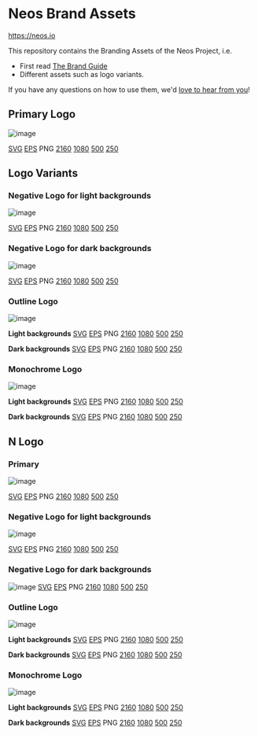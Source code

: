 # Neos Brand Assets

https://neos.io

This repository contains the Branding Assets of the Neos Project, i.e.

* First read [The Brand Guide](https://github.com/neos/brand/blob/master/guides/neos_brand.pdf)
* Different assets such as logo variants.

If you have any questions on how to use them, we'd [love to hear from you](https://new.neos.io/docs-and-support/support.html)!

## Primary Logo
![image](https://raw.githubusercontent.com/neos/brand/master/logos/png/neos_full_primary_250.png)

[SVG](https://github.com/neos/brand/blob/master/logos/svg/neos_full_primary.svg)
[EPS](https://github.com/neos/brand/raw/master/logos/eps/neos_full_primary.eps)
PNG [2160](https://github.com/neos/brand/blob/master/logos/png/neos_full_primary_2160.png) [1080](https://github.com/neos/brand/blob/master/logos/png/neos_full_primary_1080.png) [500](https://github.com/neos/brand/blob/master/logos/png/neos_full_primary_500.png) [250](https://github.com/neos/brand/blob/master/logos/png/neos_full_primary_250.png)

## Logo Variants

### Negative Logo for light backgrounds
![image](https://raw.githubusercontent.com/neos/brand/master/logos/png/neos_full_negative_dark_250.png)

[SVG](https://github.com/neos/brand/blob/master/logos/svg/neos_full_negative_dark.svg)
[EPS](https://github.com/neos/brand/raw/master/logos/eps/neos_full_negative_dark.eps)
PNG [2160](https://github.com/neos/brand/blob/master/logos/png/neos_full_negative_dark_2160.png) [1080](https://github.com/neos/brand/blob/master/logos/png/neos_full_negative_dark_1080.png) [500](https://github.com/neos/brand/blob/master/logos/png/neos_full_negative_dark_500.png) [250](https://github.com/neos/brand/blob/master/logos/png/neos_full_negative_dark_250.png)

### Negative Logo for dark backgrounds
![image](https://raw.githubusercontent.com/neos/brand/master/logos/png/neos_full_negative_light_250.png)

[SVG](https://github.com/neos/brand/blob/master/logos/svg/neos_full_negative_light.svg)
[EPS](https://github.com/neos/brand/raw/master/logos/eps/neos_full_negative_light.eps)
PNG [2160](https://github.com/neos/brand/blob/master/logos/png/neos_full_negative_light_2160.png) [1080](https://github.com/neos/brand/blob/master/logos/png/neos_full_negative_light_1080.png) [500](https://github.com/neos/brand/blob/master/logos/png/neos_full_negative_light_500.png) [250](https://github.com/neos/brand/blob/master/logos/png/neos_full_negative_light_250.png)

### Outline Logo
![image](https://raw.githubusercontent.com/neos/brand/master/logos/png/neos_full_outline_dark_250.png)

**Light backgrounds**
[SVG](https://github.com/neos/brand/blob/master/logos/svg/neos_full_outline_dark.svg)
[EPS](https://github.com/neos/brand/raw/master/logos/eps/neos_full_outline_dark.eps)
PNG [2160](https://github.com/neos/brand/blob/master/logos/png/neos_full_outline_dark_2160.png) [1080](https://github.com/neos/brand/blob/master/logos/png/neos_full_outline_dark_1080.png) [500](https://github.com/neos/brand/blob/master/logos/png/neos_full_outline_dark_500.png) [250](https://github.com/neos/brand/blob/master/logos/png/neos_full_outline_dark_250.png)

**Dark backgrounds**
[SVG](https://github.com/neos/brand/blob/master/logos/svg/neos_full_outline_light.svg)
[EPS](https://github.com/neos/brand/raw/master/logos/eps/neos_full_outline_light.eps)
PNG [2160](https://github.com/neos/brand/blob/master/logos/png/neos_full_outline_light_2160.png) [1080](https://github.com/neos/brand/blob/master/logos/png/neos_full_outline_light_1080.png) [500](https://github.com/neos/brand/blob/master/logos/png/neos_full_outline_light_500.png) [250](https://github.com/neos/brand/blob/master/logos/png/neos_full_outline_light_250.png)

### Monochrome Logo
![image](https://raw.githubusercontent.com/neos/brand/master/logos/png/neos_full_monochrome_dark_250.png)

**Light backgrounds**
[SVG](https://github.com/neos/brand/blob/master/logos/svg/neos_full_monochrome_dark.svg)
[EPS](https://github.com/neos/brand/raw/master/logos/eps/neos_full_monochrome_dark.eps)
PNG [2160](https://github.com/neos/brand/blob/master/logos/png/neos_full_monochrome_dark_2160.png) [1080](https://github.com/neos/brand/blob/master/logos/png/neos_full_monochrome_dark_1080.png) [500](https://github.com/neos/brand/blob/master/logos/png/neos_full_monochrome_dark_500.png) [250](https://github.com/neos/brand/blob/master/logos/png/neos_full_monochrome_dark_250.png)

**Dark backgrounds**
[SVG](https://github.com/neos/brand/blob/master/logos/svg/neos_full_monochrome_light.svg)
[EPS](https://github.com/neos/brand/raw/master/logos/eps/neos_full_monochrome_light.eps)
PNG [2160](https://github.com/neos/brand/blob/master/logos/png/neos_full_monochrome_light_2160.png) [1080](https://github.com/neos/brand/blob/master/logos/png/neos_full_monochrome_light_1080.png) [500](https://github.com/neos/brand/blob/master/logos/png/neos_full_monochrome_light_500.png) [250](https://github.com/neos/brand/blob/master/logos/png/neos_full_monochrome_light_250.png)

## N Logo

### Primary
![image](https://raw.githubusercontent.com/neos/brand/master/logos/png/neos_N_primary_250.png)

[SVG](https://github.com/neos/brand/blob/master/logos/svg/neos_N_primary.svg)
[EPS](https://github.com/neos/brand/raw/master/logos/eps/neos_N_primary.eps)
PNG [2160](https://github.com/neos/brand/blob/master/logos/png/neos_N_primary_2160.png) [1080](https://github.com/neos/brand/blob/master/logos/png/neos_N_primary_1080.png) [500](https://github.com/neos/brand/blob/master/logos/png/neos_N_primary_500.png) [250](https://github.com/neos/brand/blob/master/logos/png/neos_N_primary_250.png)

### Negative Logo for light backgrounds
![image](https://raw.githubusercontent.com/neos/brand/master/logos/png/neos_N_negative_dark_250.png)

[SVG](https://github.com/neos/brand/blob/master/logos/svg/neos_N_negative_dark.svg)
[EPS](https://github.com/neos/brand/raw/master/logos/eps/neos_N_negative_dark.eps)
PNG [2160](https://github.com/neos/brand/blob/master/logos/png/neos_N_negative_dark_2160.png) [1080](https://github.com/neos/brand/blob/master/logos/png/neos_N_negative_dark_1080.png) [500](https://github.com/neos/brand/blob/master/logos/png/neos_N_negative_dark_500.png) [250](https://github.com/neos/brand/blob/master/logos/png/neos_N_negative_dark_250.png)

### Negative Logo for dark backgrounds
![image](https://raw.githubusercontent.com/neos/brand/master/logos/png/neos_N_negative_light_250.png)
[SVG](https://github.com/neos/brand/blob/master/logos/svg/neos_N_negative_light.svg)
[EPS](https://github.com/neos/brand/raw/master/logos/eps/neos_N_negative_light.eps)
PNG [2160](https://github.com/neos/brand/blob/master/logos/png/neos_N_negative_light_2160.png) [1080](https://github.com/neos/brand/blob/master/logos/png/neos_N_negative_light_1080.png) [500](https://github.com/neos/brand/blob/master/logos/png/neos_N_negative_light_500.png) [250](https://github.com/neos/brand/blob/master/logos/png/neos_N_negative_light_250.png)

### Outline Logo
![image](https://raw.githubusercontent.com/neos/brand/master/logos/png/neos_N_outline_dark_250.png)

**Light backgrounds**
[SVG](https://github.com/neos/brand/blob/master/logos/svg/neos_N_outline_dark.svg)
[EPS](https://github.com/neos/brand/raw/master/logos/eps/neos_N_outline_dark.eps)
PNG [2160](https://github.com/neos/brand/blob/master/logos/png/neos_N_outline_dark_2160.png) [1080](https://github.com/neos/brand/blob/master/logos/png/neos_N_outline_dark_1080.png) [500](https://github.com/neos/brand/blob/master/logos/png/neos_N_outline_dark_500.png) [250](https://github.com/neos/brand/blob/master/logos/png/neos_N_outline_dark_250.png)

**Dark backgrounds**
[SVG](https://github.com/neos/brand/blob/master/logos/svg/neos_N_outline_light.svg)
[EPS](https://github.com/neos/brand/raw/master/logos/eps/neos_N_outline_light.eps)
PNG [2160](https://github.com/neos/brand/blob/master/logos/png/neos_N_outline_light_2160.png) [1080](https://github.com/neos/brand/blob/master/logos/png/neos_N_outline_light_1080.png) [500](https://github.com/neos/brand/blob/master/logos/png/neos_N_outline_light_500.png) [250](https://github.com/neos/brand/blob/master/logos/png/neos_N_outline_light_250.png)

### Monochrome Logo
![image](https://raw.githubusercontent.com/neos/brand/master/logos/png/neos_N_monochrome_dark_250.png)

**Light backgrounds**
[SVG](https://github.com/neos/brand/blob/master/logos/svg/neos_N_monochrome_dark.svg)
[EPS](https://github.com/neos/brand/raw/master/logos/eps/neos_N_monochrome_dark.eps)
PNG [2160](https://github.com/neos/brand/blob/master/logos/png/neos_N_monochrome_dark_2160.png) [1080](https://github.com/neos/brand/blob/master/logos/png/neos_N_monochrome_dark_1080.png) [500](https://github.com/neos/brand/blob/master/logos/png/neos_N_monochrome_dark_500.png) [250](https://github.com/neos/brand/blob/master/logos/png/neos_N_monochrome_dark_250.png)

**Dark backgrounds**
[SVG](https://github.com/neos/brand/blob/master/logos/svg/neos_N_monochrome_light.svg)
[EPS](https://github.com/neos/brand/raw/master/logos/eps/neos_N_monochrome_light.eps)
PNG [2160](https://github.com/neos/brand/blob/master/logos/png/neos_N_monochrome_light_2160.png) [1080](https://github.com/neos/brand/blob/master/logos/png/neos_N_monochrome_light_1080.png) [500](https://github.com/neos/brand/blob/master/logos/png/neos_N_monochrome_light_500.png) [250](https://github.com/neos/brand/blob/master/logos/png/neos_N_monochrome_light_250.png)
